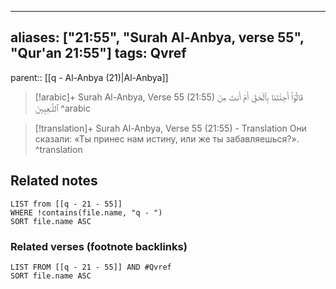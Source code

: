 
---
aliases: ["21:55", "Surah Al-Anbya, verse 55", "Qur'an 21:55"]
tags: Qvref
---

parent:: [[q - Al-Anbya (21)|Al-Anbya]]

> [!arabic]+ Surah Al-Anbya, Verse 55 (21:55)
> <span class="quran-arabic">قَالُوٓا۟ أَجِئْتَنَا بِٱلْحَقِّ أَمْ أَنتَ مِنَ ٱللَّـٰعِبِينَ</span>
^arabic

> [!translation]+ Surah Al-Anbya, Verse 55 (21:55) - Translation
> Они сказали: «Ты принес нам истину, или же ты забавляешься?».
^translation



## Related notes
```dataview
LIST from [[q - 21 - 55]]
WHERE !contains(file.name, "q - ")
SORT file.name ASC
```

### Related verses (footnote backlinks)
```dataview
LIST FROM [[q - 21 - 55]] AND #Qvref
SORT file.name ASC
```

